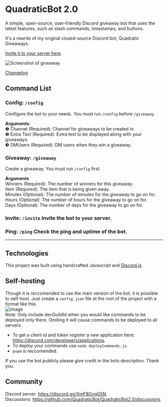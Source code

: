 # QuadraticBot 2.0

A simple, open-source, user-friendly Discord giveaway bot that uses the latest features, such as slash commands, timestamps, and buttons.

It's a rewrite of my original closed-source Discord bot, Quadratic Giveaways.

[Invite it to your server here](https://discord.com/api/oauth2/authorize?client_id=930172444910702653&permissions=150528&scope=applications.commands%20bot).

![Screenshot of giveaway](https://user-images.githubusercontent.com/71790868/151868878-75f6584d-24d5-4af8-8b2b-8a1e00e646d6.png)

[Changelog](https://github.com/Henry-Hiles/QuadraticBot2.0/blob/main/CHANGELOG.md)

## Command List

### Config: `/config`
Configure the bot to your needs. You must run `/config` before `/giveaway`.  

**Arguments**:  
❶ Channel (Required): Channel for giveaways to be created in.  
❷ Extra Text (Required): Extra text to be displayed along with your giveaways.  
❸ DMUsers (Required): DM users when they win a giveaway.


### Giveaway: `/giveaway`
Create a giveaway. You must run `/config` first.

**Arguments**  
Winners (Required): The number of winners for this giveaway.  
Item (Required): The item that is being given away.  
Minutes (Optional): The number of minutes for the giveaway to go on for.  
Hours (Optional): The number of hours for the giveaway to go on for.  
Days (Optional): The number of days for the giveaway to go on for.

### Invite: `/invite` Invite the bot to your server.

### Ping: `/ping` Check the ping and uptime of the bot.
---
## Technologies

This project was built using handcrafted Javascript and [Discord.js](https://discord.js.org/#/docs/discord.js/stable/general/welcome).

## Self-hosting

Though it is reccomended to use the main version of the bot, it is possible to self-host. Just create a `config.json` file at the root of the project with a format like this.   
![image](https://user-images.githubusercontent.com/71790868/155026869-8974c09f-a9dd-4d64-9659-c920646fb608.png)  
Note: Only include devGuildId when you would like commands to be deployed only there. Omiting it will cause commands to be deployed to all servers.

* To get a client id and token register a new application here: <https://discord.com/developers/applications>.
* To deploy your commands use `node deployCommands.js`.
* `pnpm` is reccomended.

If you use the bot publicly please give credit in the bots description. Thank you.

## Community
Discord server: https://discord.gg/XmF8GygG5N.  
Discussions: https://github.com/QuadraticBot/QuadraticBot2.0/discussions
